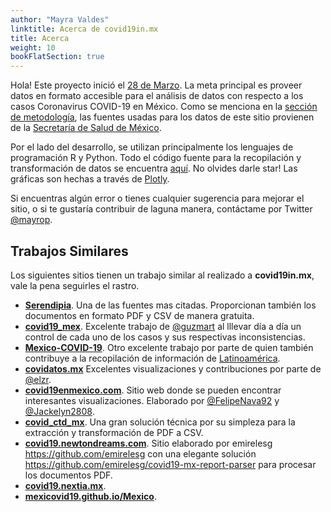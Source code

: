 ```yaml
---
author: "Mayra Valdes"
linktitle: Acerca de covid19in.mx
title: Acerca
weight: 10
bookFlatSection: true
---
```


Hola! Este proyecto inició el [28 de Marzo](https://github.com/mayrop/covid19in-mx/commit/d472d10cc7a7fad9b11099af8d5ee4f7dc07037c). La meta principal es proveer datos en formato accesible para el análisis de datos con respecto a los casos Coronavirus COVID-19 en México. Como se menciona en la [sección de metodología](/docs/metodologia/), las fuentes usadas para los datos de este sitio provienen de la [Secretaría de Salud de México](https://www.gob.mx/salud/documentos/informacion-internacional-y-nacional-sobre-nuevo-coronavirus-2019-ncov).

Por el lado del desarrollo, se utilizan principalmente los lenguajes de programación R y Python. Todo el código fuente para la recopilación y transformación de datos se encuentra [aquí](https://github.com/mayrop/datos-covid19in-mx). No olvides darle star!  Las gráficas son hechas a través de [Plotly](https://plotly.com/javascript/). 

Si encuentras algún error o tienes cualquier sugerencia para mejorar el sitio, o si te gustaría contribuir de laguna manera, contáctame por Twitter [@mayrop](https://twitter.com/mayrop).

## Trabajos Similares

Los siguientes sitios tienen un trabajo similar al realizado a **covid19in.mx**, vale la pena seguirles el rastro.
* **[Serendipia](https://serendipia.digital/2020/03/datos-abiertos-sobre-casos-de-coronavirus-covid-19-en-mexico/)**. Una de las fuentes mas citadas. Proporcionan también los documentos en formato PDF y CSV de manera gratuita. 
* **[covid19_mex](https://github.com/guzmart/covid19_mex)**. Excelente trabajo de [@guzmart](https://twitter.com/guzmart_) al lllevar día a día un control de cada uno de los casos y sus respectivas inconsistencias.
* **[Mexico-COVID-19](https://github.com/carranco-sga/Mexico-COVID-19)**. Otro excelente trabajo por parte de quien también contribuye a la recopilación de información de [Latinoamérica](https://github.com/DataScienceResearchPeru/covid-19_latinoamerica).
* **[covidatos.mx](https://covidatos.mx/)** Excelentes visualizaciones y contribuciones por parte de [@elzr](https://twitter.com/elzr).
* **[covid19enmexico.com](https://covid19enmexico.com/)**. Sitio web donde se pueden encontrar interesantes visualizaciones. Elaborado por [@FelipeNava92](https://twitter.com/FelipeNava92) y [@Jackelyn2808](https://twitter.com/Jackelyn2808).
* **[covid_ctd_mx](https://github.com/covidctdmx/covid_ctd_mx/)**. Una gran solución técnica por su simpleza para la extracción y transformación de PDF a CSV.
* **[covid19.newtondreams.com](https://covid19.newtondreams.com/)**. Sitio elaborado por emirelesg https://github.com/emirelesg con una elegante solución https://github.com/emirelesg/covid19-mx-report-parser para procesar los documentos PDF.
* **[covid19.nextia.mx](https://covid19.nextia.mx/)**.
* **[mexicovid19.github.io/Mexico](https://mexicovid19.github.io/Mexico/)**.

